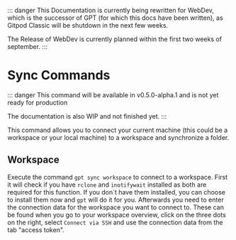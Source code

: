 ::: danger
This Documentation is currently being rewritten for WebDev, which is the successor of GPT (for which this docs have been written), as Gitpod Classic will be shutdown in the next few weeks.

The Release of WebDev is currently planned within the first two weeks of september.
:::

# Sync Commands <Badge type="info" text="since v0.5.0" />

::: danger
This command will be available in v0.5.0-alpha.1 and is not yet ready for production

The documentation is also WIP and not finished yet.
:::

This command allows you to connect your current machine (this could be a workspace or your local machine) to a workspace and synchronize a folder.

## Workspace

Execute the command `gpt sync workspace` to connect to a workspace. First it will check if you have `rclone` and `inotifywait` installed as both are required for this function. If you don´t have them installed, you can choose to install them now and `gpt` will do it for you. Afterwards you need to enter the connection data for the workspace you want to connect to. These can be found when you go to your workspace overview, click on the three dots on the right, select `Connect via SSH` and use the connection data from the tab "access token". 